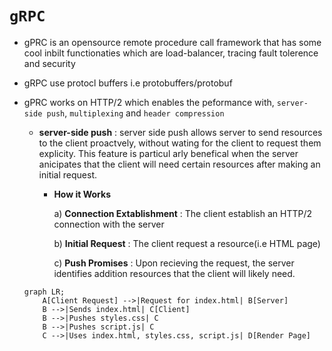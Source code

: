 # `gRPC`
  * gPRC is an opensource remote procedure call framework that has some cool inbilt functionaties
    which are load-balancer, tracing fault tolerence and security

  * gRPC use protocl buffers i.e protobuffers/protobuf

  * gPRC works on HTTP/2 which enables the peformance with, `server-side push`, `multiplexing` and
    `header compression`

      * **server-side push** : server side push allows server to send resources to the client
      proactvely, without wating for the client to request them explicity. This feature is particul
      arly benefical when the server anicipates that the client will need certain resources after
      making an initial request.

        * **How it Works**

          a) **Connection Extablishment** : The client establish an HTTP/2 connection with the server
          
          b) **Initial Request** : The client request a resource(i.e HTML page)

          c) **Push Promises** : Upon recieving the request, the server identifies addition resources
             that the client will likely need.


      ```mermaid
      graph LR;
          A[Client Request] -->|Request for index.html| B[Server]
          B -->|Sends index.html| C[Client]
          B -->|Pushes styles.css| C
          B -->|Pushes script.js| C
          C -->|Uses index.html, styles.css, script.js| D[Render Page]
      ```
